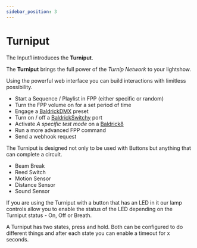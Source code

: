 ```yaml
---
sidebar_position: 3
---
```


# Turniput

The Input1 introduces the **Turniput**.

The **Turniput** brings the full power of the *Turnip Network* to your lightshow.

Using the powerful web interface you can build interactions with limitless possibility.

* Start a Sequence / Playlist in FPP (either specific or random)
* Turn the FPP volume on for a set period of time
* Engage a [BaldrickDMX](baldrickdmx/introduction) preset
* Turn on / off a [BaldrickSwitchy](switchy/introduction) port
* Activate *A specific test mode* on a [Baldrick8](baldrick8/introduction)
* Run a more advanced FPP command
* Send a webhook request

The Turniput is designed not only to be used with Buttons but anything that can complete a circuit.

* Beam Break
* Reed Switch
* Motion Sensor
* Distance Sensor
* Sound Sensor

If you are using the Turniput with a button that has an LED in it our lamp controls allow you to enable the status of the LED depending on the Turniput status - On, Off or Breath.

A Turniput has two states, press and hold. Both can be configured to do different things and after each state you can enable a timeout for x seconds.

